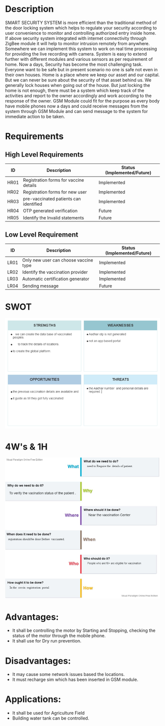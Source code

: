 # Description
   SMART SECURITY SYSTEM  is  more  efficient than  the traditional  method  of  the  door  locking  system  which  helps  to regulate  your  security  according  to  user  convenience  to monitor  and  controlling  authorized  entry  inside  home.  If above  security  system  integrated  with  internet  connectivity through  ZigBee  module  it  will  help  to  monitor  intrusion remotely  from  anywhere.  Somewhere  we  can  implement  this system  to  work  on  real  time  processing  for  providing  the  live recording  with  camera.  System is  easy  to  extend  further  with different  modules  and  various  sensors  as  per  requirement  of home.
Now a days, Security has become the most challenging task. Everyone want to be safe but in present scenario no one is safe not even in their own houses. Home is a place where we keep our asset and our capital. But we can never be sure about the security of that asset behind us. We generally lock houses when going out of the house. But just locking the home is not enough, there must be a system which keep track of the activities and report to the owner accordingly and work according to the response of the owner. GSM Module could fit for the purpose as every body have mobile phones now a days and could receive messages from the system through GSM Module and can send message to the system for immediate action to be taken.


# Requirements
## High Level Requirements
| ID | Description | Status (Implemented/Future) |
| --- | --- | --- |
| HR01 | Registration forms for vaccine details   | Implemented |
| HR02 | Registration forms for new  user | Implemented |
| HR03 | pre-vaccinated patients can identified | Implemented |
| HR04 | OTP generated verification | Future |
| HR05 | Identify the Invalid statements | Future |


## Low Level Requirement
| ID | Description | Status (Implemented/Future) |
| --- | --- | --- |
| LR01 | Only new user can choose vaccine type | Implemented |
| LR02 | Identify the  vaccination provider | Implemented |
| LR03 | Automatic certification generator | Implemented |
| LR04 | Sending message | Future |


# SWOT
  ![SWOT of vacccine registration](https://github.com/rajprasanth27k/M1_COWIN-PORTAL_UTI/blob/b332d0c9ff5cc7a40af651dc028259f600ab6773/1_Requirements/SWOT%20of%20vacccine%20registration.jpg)
# 4W's & 1H
 ![4 W's and 1 H](https://github.com/rajprasanth27k/M1_COWIN-PORTAL_UTI/blob/ad903af11ad37efce107c15e852f363a3933e3d5/1_Requirements/4%20W's%20and%201%20H.jpg)



# Advantages:
  * It shall be controlling the motor by Starting and Stopping, checking the status of the motor through the mobile phone.
  *	It shall use for Dry run prevention. 
# Disadvantages:
*	It may cause some network issues based the locations.
* It must recharge sim which has been inserted in GSM module. 
# Applications:
* It shall be used for Agriculture Field
* Building water tank can be controlled.


